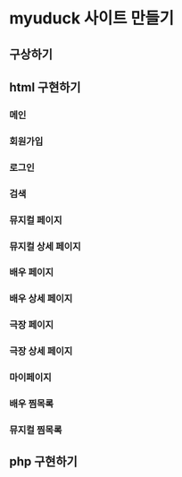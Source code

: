 # myuduck 사이트 만들기
## 구상하기

## html 구현하기

### 메인

### 회원가입

### 로그인

### 검색

### 뮤지컬 페이지

### 뮤지컬 상세 페이지

### 배우 페이지

### 배우 상세 페이지

### 극장 페이지

### 극장 상세 페이지

### 마이페이지

### 배우 찜목록

### 뮤지컬 찜목록

## php 구현하기
